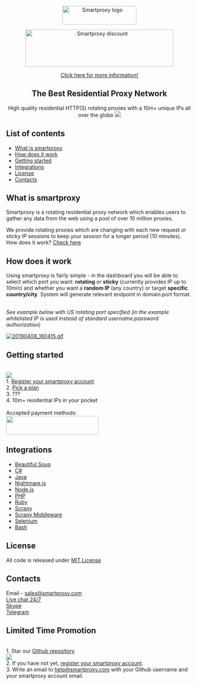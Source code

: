 <p align="center">
  <a href="https://smartproxy.com/">
    <img src="https://smartproxy.com/wp-content/themes/smartproxy/images/smartproxy-logo.svg" alt="Smartproxy logo" width="200" height="50">
  </a>
</p>
<p align="center">
  <a href="https://github.com/Smartproxy/Smartproxy#limited-time-promotion">
    <img src="https://i.imgur.com/DuOBTX5.png" alt="Smartproxy discount" width="400" height="100">
  </a>
</p>
<p align="center">
    <a href="https://github.com/Smartproxy/Smartproxy#limited-time-promotion">
        Click here for more information!
    </a>
</p>
<h2 align="center">
  The Best Residential Proxy Network
</h2>

<p align="center">
High quality residential HTTP(S) rotating proxies with a 10m+ unique IPs all over the globe
  <a href="https://smartproxy.com/how-it-works">
    <img src="https://smartproxy.com/wp-content/uploads/2019/04/How-Smartproxy-Proxy-network-Works.svg">
  </a>
</p>



## List of contents

- [What is smartproxy](#what-is-smartproxy)
- [How does it work](#how-does-it-work)
- [Getting started](#getting-started)
- [Integrations](#integrations)
- [License](#license)
- [Contacts](#contacts)
 
## What is smartproxy
Smartproxy is a rotating residential proxy network which enables users to gather any data from the web using a pool of over 10 million proxies.

We provide rotating proxies which are changing with each new request or sticky IP sessions to keep your session for a longer period (10 minutes). How does it work? [Check here](https://smartproxy.com/questions/how-does-it-work)

## How does it work

Using smartproxy is fairly simple - in the dashboard you will be able to select which port you want: **rotating** or **sticky** (currently provides IP up to 10min) and whether you want a **random IP** (any country) or target **specific country/city**. System will generate relevant endpoint in domain:port format.

<br>*See example below with US rotating port specified (in the example whitelisted IP is used instead of standard username:password authorization)*
  
  <a href="https://smartproxy.com/proxy-list"><img src="https://s2.gifyu.com/images/20190408_160415.gif" alt="20190408_160415.gif" border="0" /></a>
  
## Getting started
<br>[<img src="https://smartproxy.com/wp-content/uploads/2019/04/How-to-buy-Smartproxy-plans-now.svg">](https://dashboard.smartproxy.com/register)
<br> 1. [Register your smartproxy account](https://dashboard.smartproxy.com/register)
<br> 2. [Pick a plan](https://smartproxy.com/pricing)
<br> 3. ???
<br> 4. 10m+ residential IPs in your pocket
<br><br>Accepted payment methods:
<br>[<img src="https://smartproxy.com/wp-content/uploads/2018/09/payment-methods-smartproxy-residential-rotating-proxies.svg" alt="" width="250" height="50">](https://smartproxy.com/pricing)

## Integrations

- [Beautiful Soup](https://github.com/Smartproxy/Smartproxy/tree/master/beautifulsoup)
- [C#](https://github.com/Smartproxy/Smartproxy/tree/master/csharp)
- [Java](https://github.com/Smartproxy/Smartproxy/tree/master/java)
- [Nightmare.js](https://github.com/Smartproxy/Smartproxy/tree/master/nightmarejs)
- [Node.js](https://github.com/Smartproxy/Smartproxy/tree/master/nodejs)
- [PHP](https://github.com/Smartproxy/Smartproxy/tree/master/php)
- [Ruby](https://github.com/Smartproxy/Smartproxy/tree/master/scrapy)
- [Scrapy](https://github.com/Smartproxy/Smartproxy/tree/master/scrapy)
- [Scrapy Middleware](https://github.com/Smartproxy/Smartproxy/tree/master/scrapy_middleware)
- [Selenium](https://github.com/Smartproxy/Smartproxy/tree/master/selenium/)
- [Bash](https://github.com/Smartproxy/Smartproxy/tree/master/shell)

## License

All code is released under [MIT License](https://github.com/Smartproxy/Smartproxy/blob/master/LICENSE)

## Contacts
Email - sales@smartproxy.com
<br><a href="https://smartproxy.com">Live chat 24/7</a>
<br><a href="https://join.skype.com/invite/bZDHw4NZg2G9">Skype</a>
<br><a href="https://t.me/smartproxy_com">Telegram</a>

## Limited Time Promotion

<br> 1. Star our [Github repository](https://github.com/Smartproxy/Smartproxy/)
<br> <img src="https://i.imgur.com/3F8smIy.png">
<br> 2. If you have not yet, [register your smartproxy account](https://dashboard.smartproxy.com/register).
<br> 3. Write an email to help@smartproxy.com with your Github username and your smartproxy account email.
